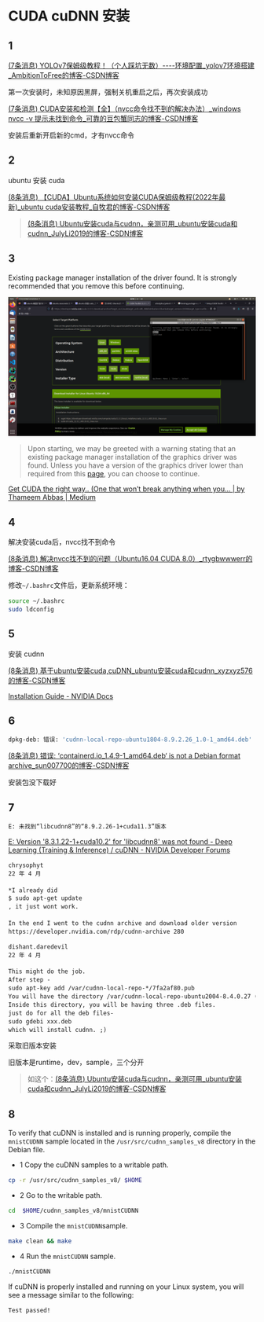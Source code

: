 # CUDA cuDNN 安装

## 1

[(7条消息) YOLOv7保姆级教程！（个人踩坑无数）----环境配置_yolov7环境搭建_AmbitionToFree的博客-CSDN博客](https://blog.csdn.net/weixin_55749226/article/details/128479694?spm=1001.2014.3001.5502)

第一次安装时，未知原因黑屏，强制关机重启之后，再次安装成功

[(7条消息) CUDA安装和检测【全】（nvcc命令找不到的解决办法）_windows nvcc -v 提示未找到命令_可靠的豆包蟹同志的博客-CSDN博客](https://blog.csdn.net/XieRuily/article/details/123670141)

安装后重新开启新的cmd，才有nvcc命令

## 2

ubuntu 安装 cuda

[(8条消息) 【CUDA】Ubuntu系统如何安装CUDA保姆级教程(2022年最新)_ubuntu cuda安装教程_自牧君的博客-CSDN博客](https://blog.csdn.net/Sihang_Xie/article/details/127347139)

> [(8条消息) Ubuntu安装cuda与cudnn，亲测可用_ubuntu安装cuda和cudnn_JulyLi2019的博客-CSDN博客](https://blog.csdn.net/JulyLi2019/article/details/125102098)

## 3

Existing package manager installation of the driver found. It is strongly recommended that you remove this before continuing.

![install_cuda](../images/install_cuda.png)

>   Upon starting, we may be greeted with a warning stating that an existing package manager installation of the graphics driver was found. Unless you have a version of the graphics driver lower than required from this [page](https://docs.nvidia.com/cuda/cuda-toolkit-release-notes/index.html), you can choose to continue.

 [Get CUDA the right way.. (One that won’t break anything when you… | by Thameem Abbas | Medium](https://tabbas97.medium.com/get-cuda-the-right-way-c68d533bed3e)

## 4

解决安装cuda后，nvcc找不到命令

[(8条消息) 解决nvcc找不到的问题（Ubuntu16.04 CUDA 8.0）_rtygbwwwerr的博客-CSDN博客](https://blog.csdn.net/rtygbwwwerr/article/details/73656876)

修改`~/.bashrc`文件后，更新系统环境：

```bash
source ~/.bashrc
sudo ldconfig
```

## 5

安装 cudnn

[(8条消息) 基于ubuntu安装cuda,cuDNN_ubuntu安装cuda和cudnn_xyzxyz576的博客-CSDN博客](https://blog.csdn.net/u011304078/article/details/120955441)

[Installation Guide - NVIDIA Docs](https://docs.nvidia.com/deeplearning/cudnn/install-guide/index.html)

## 6

```bash
dpkg-deb: 错误: 'cudnn-local-repo-ubuntu1804-8.9.2.26_1.0-1_amd64.deb' is not a Debian format archive
```

[(8条消息) 错误: ‘containerd.io_1.4.9-1_amd64.deb‘ is not a Debian format archive_sun007700的博客-CSDN博客](https://blog.csdn.net/sun007700/article/details/123090917)

安装包没下载好

## 7

```bash
E: 未找到“libcudnn8”的“8.9.2.26-1+cuda11.3”版本
```

[E: Version '8.3.1.22-1+cuda10.2' for 'libcudnn8' was not found - Deep Learning (Training & Inference) / cuDNN - NVIDIA Developer Forums](https://forums.developer.nvidia.com/t/e-version-8-3-1-22-1-cuda10-2-for-libcudnn8-was-not-found/200801/8)

```txt
chrysophyt
22 年 4 月

*I already did
$ sudo apt-get update
, it just wont work.

In the end I went to the cudnn archive and download older version
https://developer.nvidia.com/rdp/cudnn-archive 280
```

```txt
dishant.daredevil
22 年 4 月

This might do the job.
After step -
sudo apt-key add /var/cudnn-local-repo-*/7fa2af80.pub
You will have the directory /var/cudnn-local-repo-ubuntu2004-8.4.0.27 (with your ubuntu version and cudnn downloaded)
Inside this directory, you will be having three .deb files.
just do for all the deb files-
sudo gdebi xxx.deb
which will install cudnn. ;)
```

采取旧版本安装

旧版本是runtime，dev，sample，三个分开

> 如这个：[(8条消息) Ubuntu安装cuda与cudnn，亲测可用_ubuntu安装cuda和cudnn_JulyLi2019的博客-CSDN博客](https://blog.csdn.net/JulyLi2019/article/details/125102098)

## 8

To verify that cuDNN is installed and is running properly, compile the `mnistCUDNN` sample located in the `/usr/src/cudnn_samples_v8` directory in the Debian file.

-   1  Copy the cuDNN samples to a writable path.

```bash
cp -r /usr/src/cudnn_samples_v8/ $HOME
```

-   2  Go to the writable path.

```bash
cd  $HOME/cudnn_samples_v8/mnistCUDNN
```

-   3  Compile the `mnistCUDNN`sample.

```bash
make clean && make
```

-   4  Run the `mnistCUDNN` sample.

```bash
./mnistCUDNN  
```

If cuDNN is properly installed and running on your Linux system, you will see a message similar to the following:

```bash
Test passed!
```

